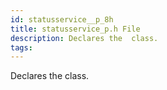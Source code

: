 ```yaml
---
id: statusservice__p_8h
title: statusservice_p.h File
description: Declares the  class.
tags:
---
```

Declares the  <docRefTextType>  class.
